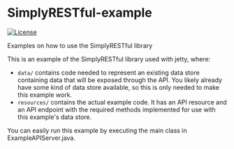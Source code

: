 # SimplyRESTful-example
 [![License](https://img.shields.io/badge/License-Apache%202.0-blue.svg?style=plastic)](https://opensource.org/licenses/Apache-2.0)

Examples on how to use the SimplyRESTful library

This is an example of the SimplyRESTful library used with jetty, where:
* `data/` contains code needed to represent an existing data store containing data that will be exposed through the API. You likely already have some kind of data store available, so this is only needed to make this example work.
* `resources/` contains the actual example code. It has an API resource and an API endpoint with the required methods implemented for use with this example's data store.

You can easily run this example by executing the main class in ExampleAPIServer.java. 
